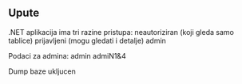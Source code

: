 ## Upute

.NET aplikacija ima tri razine pristupa:
neautoriziran (koji gleda samo tablice)
prijavljeni (mogu gledati i detalje)
admin

Podaci za admina: 
admin admiN1&4

Dump baze ukljucen
